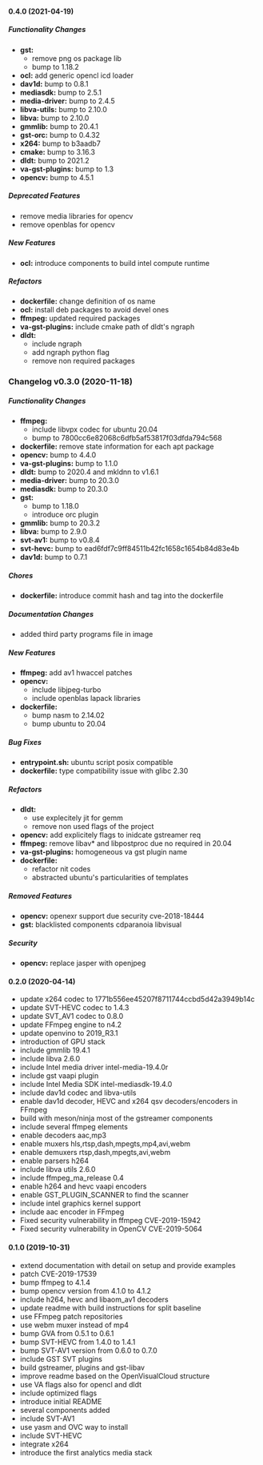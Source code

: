 #### 0.4.0 (2021-04-19)

##### Functionality Changes

* **gst:**
  *  remove png os package lib
  *  bump to 1.18.2
* **ocl:**  add generic opencl icd loader
* **dav1d:**  bump to 0.8.1
* **mediasdk:**  bump to 2.5.1
* **media-driver:**  bump to 2.4.5
* **libva-utils:**  bump to 2.10.0
* **libva:**  bump to 2.10.0
* **gmmlib:**  bump to 20.4.1
* **gst-orc:**  bump to 0.4.32
* **x264:**  bump to b3aadb7
* **cmake:**  bump to 3.16.3
* **dldt:**  bump to 2021.2
* **va-gst-plugins:**  bump to 1.3
* **opencv:**  bump to 4.5.1

##### Deprecated Features

*  remove media libraries for opencv
*  remove openblas for opencv

##### New Features

* **ocl:**  introduce components to build intel compute runtime

##### Refactors

* **dockerfile:**  change definition of os name
* **ocl:**  install deb packages to avoid devel ones
* **ffmpeg:**  updated required packages
* **va-gst-plugins:**  include cmake path of dldt's ngraph
* **dldt:**
  *  include ngraph
  *  add ngraph python flag
  *  remove non required packages

### Changelog v0.3.0 (2020-11-18) 

##### Functionality Changes

* **ffmpeg:**
  *  include libvpx codec for ubuntu 20.04
  *  bump to 7800cc6e82068c6dfb5af53817f03dfda794c568
* **dockerfile:**  remove state information for each apt package
* **opencv:**  bump to 4.4.0
* **va-gst-plugins:**  bump to 1.1.0
* **dldt:**  bump to 2020.4 and mkldnn to v1.6.1
* **media-driver:**  bump to 20.3.0
* **mediasdk:**  bump to 20.3.0
* **gst:**
  *  bump to 1.18.0
  *  introduce orc plugin
* **gmmlib:**  bump to 20.3.2
* **libva:**  bump to 2.9.0
* **svt-av1:**  bump to v0.8.4
* **svt-hevc:**  bump to ead6fdf7c9ff84511b42fc1658c1654b84d83e4b
* **dav1d:**  bump to 0.7.1

##### Chores

* **dockerfile:**  introduce commit hash and tag into the dockerfile

##### Documentation Changes

*  added third party programs file in image

##### New Features

* **ffmpeg:**  add av1 hwaccel patches
* **opencv:**
  *  include libjpeg-turbo
  *  include openblas lapack libraries
* **dockerfile:**
  *  bump nasm to 2.14.02
  *  bump ubuntu to 20.04

##### Bug Fixes

* **entrypoint.sh:**  ubuntu script posix compatible
* **dockerfile:**  type compatibility issue with glibc 2.30

##### Refactors

* **dldt:**
  *  use explecitely jit for gemm
  *  remove non used flags of the project
* **opencv:**  add explicitely flags to inidcate gstreamer req
* **ffmpeg:**  remove libav* and libpostproc due no required in 20.04
* **va-gst-plugins:**  homogeneous va gst plugin name
* **dockerfile:**
  *  refactor nit codes
  *  abstracted ubuntu's particularities of templates

##### Removed Features

* **opencv:**  openexr support due security cve-2018-18444
* **gst:**  blacklisted components cdparanoia libvisual

##### Security

* **opencv:**  replace jasper with openjpeg

#### 0.2.0 (2020-04-14)

* update x264 codec to 1771b556ee45207f8711744ccbd5d42a3949b14c
* update SVT-HEVC codec to 1.4.3
* update SVT_AV1 codec to 0.8.0
* update FFmpeg engine to n4.2
* update openvino to 2019_R3.1
* introduction of GPU stack
* include gmmlib 19.4.1
* include libva 2.6.0
* include Intel media driver intel-media-19.4.0r
* include gst vaapi plugin
* include Intel Media SDK intel-mediasdk-19.4.0
* include dav1d codec and libva-utils
* enable dav1d decoder, HEVC and x264 qsv decoders/encoders in FFmpeg
* build with meson/ninja most of the gstreamer components
* include several ffmpeg elements
* enable decoders  aac,mp3
* enable muxers hls,rtsp,dash,mpegts,mp4,avi,webm
* enable demuxers rtsp,dash,mpegts,avi,webm
* enable parsers h264
* include libva utils  2.6.0
* include ffmpeg_ma_release 0.4
* enable h264 and hevc vaapi encoders
* enable GST_PLUGIN_SCANNER to find the scanner
* include intel graphics kernel support
* include aac encoder in FFmpeg
* Fixed security vulnerability in ffmpeg CVE-2019-15942
* Fixed security vulnerability in OpenCV CVE-2019-5064

#### 0.1.0 (2019-10-31)

* extend documentation with detail on setup and provide examples
* patch CVE-2019-17539
* bump ffmpeg to 4.1.4
* bump opencv version from 4.1.0 to 4.1.2
* include h264, hevc and libaom_av1 decoders
* update readme with build instructions for split baseline
* use FFmpeg patch repositories
* use webm muxer instead of mp4
* bump GVA from 0.5.1 to 0.6.1
* bump SVT-HEVC from 1.4.0 to 1.4.1
* bump SVT-AV1 version from 0.6.0 to 0.7.0
* include GST SVT plugins
* build gstreamer, plugins and gst-libav
* improve readme based on the OpenVisualCloud structure
* use VA flags also for opencl and dldt
* include optimized flags
* introduce initial README
* several components added
* include SVT-AV1
* use yasm and OVC way to install
* include SVT-HEVC
* integrate x264
* introduce the first analytics media stack
